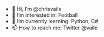 - 👋 Hi, I’m @chrisvaile
- 👀 I’m interested in: Football
- 🌱 I’m currently learning: Python, C#
- 📫 How to reach me: Twitter @vaile

<!---
chrisvaile/chrisvaile is a ✨ special ✨ repository because its `README.md` (this file) appears on your GitHub profile.
You can click the Preview link to take a look at your changes.
--->
